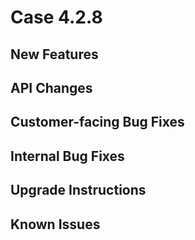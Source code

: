 # Case 4.2.8

## New Features


## API Changes


## Customer-facing Bug Fixes


## Internal Bug Fixes


## Upgrade Instructions


## Known Issues

